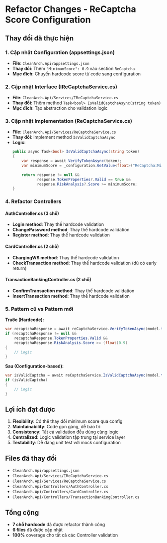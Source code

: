 # Refactor Changes - ReCaptcha Score Configuration

## Thay đổi đã thực hiện

### 1. Cập nhật Configuration (appsettings.json)
- **File**: `CleanArch.Api/appsettings.json`
- **Thay đổi**: Thêm `"MinimumScore": 0.9` vào section `ReCaptcha`
- **Mục đích**: Chuyển hardcode score từ code sang configuration

### 2. Cập nhật Interface (IReCaptchaService.cs)
- **File**: `CleanArch.Api/Services/IReCaptchaService.cs`
- **Thay đổi**: Thêm method `Task<bool> IsValidCaptchaAsync(string token)`
- **Mục đích**: Tạo abstraction cho validation logic

### 3. Cập nhật Implementation (ReCaptchaService.cs)
- **File**: `CleanArch.Api/Services/ReCaptchaService.cs`
- **Thay đổi**: Implement method `IsValidCaptchaAsync`
- **Logic**: 
  ```csharp
  public async Task<bool> IsValidCaptchaAsync(string token)
  {
      var response = await VerifyTokenAsync(token);
      var minimumScore = _configuration.GetValue<float>("ReCaptcha:MinimumScore");
      
      return response != null && 
             response.TokenProperties?.Valid == true && 
             response.RiskAnalysis?.Score >= minimumScore;
  }
  ```

### 4. Refactor Controllers

#### AuthController.cs (3 chỗ)
- **Login method**: Thay thế hardcode validation
- **ChangePassword method**: Thay thế hardcode validation  
- **Register method**: Thay thế hardcode validation

#### CardController.cs (2 chỗ)
- **ChargingWS method**: Thay thế hardcode validation
- **CheckTransaction method**: Thay thế hardcode validation (dù có early return)

#### TransactionBankingController.cs (2 chỗ)
- **ConfirmTransaction method**: Thay thế hardcode validation
- **InsertTransaction method**: Thay thế hardcode validation

### 5. Pattern cũ vs Pattern mới

**Trước (Hardcode):**
```csharp
var recaptchaResponse = await reCaptchaService.VerifyTokenAsync(model.token);
if (recaptchaResponse != null && 
    recaptchaResponse.TokenProperties.Valid && 
    recaptchaResponse.RiskAnalysis.Score >= (float)0.9)
{
    // Logic
}
```

**Sau (Configuration-based):**
```csharp
var isValidCaptcha = await reCaptchaService.IsValidCaptchaAsync(model.token);
if (isValidCaptcha)
{
    // Logic
}
```

## Lợi ích đạt được

1. **Flexibility**: Có thể thay đổi minimum score qua config
2. **Maintainability**: Code gọn gàng, dễ bảo trì
3. **Consistency**: Tất cả validation đều dùng cùng logic
4. **Centralized**: Logic validation tập trung tại service layer
5. **Testability**: Dễ dàng unit test với mock configuration

## Files đã thay đổi
- `CleanArch.Api/appsettings.json`
- `CleanArch.Api/Services/IReCaptchaService.cs`
- `CleanArch.Api/Services/ReCaptchaService.cs`
- `CleanArch.Api/Controllers/AuthController.cs`
- `CleanArch.Api/Controllers/CardController.cs`
- `CleanArch.Api/Controllers/TransactionBankingController.cs`

## Tổng cộng
- **7 chỗ hardcode** đã được refactor thành công
- **6 files** đã được cập nhật
- **100%** coverage cho tất cả các Controller validation
